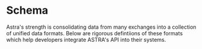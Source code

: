 # Schema

Astra's strength is consolidating data from many exchanges into a collection of unified data formats. Below are rigorous defintiions of these formats which help developers integrate ASTRA's API into their systems. 
